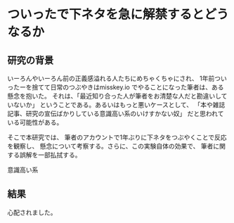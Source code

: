 

# ついったで下ネタを急に解禁するとどうなるか

## 研究の背景

 いーろんやいーろん前の正義感溢れる人たちにめちゃくちゃにされ、
1年前ついったーを捨てて日常のつぶやきはmisskey.io
でやることになった筆者は、ある懸念を抱いた。
それは、「最近知り合った人が筆者をお清楚な人だと勘違いしていないか」
ということである。あるいはもっと悪いケースとして、
「本や雑誌記事、研究の宣伝ばかりしている意識高い系のいけすかない奴」
だと思われている可能性がある。

 そこで本研究では、
筆者のアカウントで1年ぶりに下ネタをつぶやくことで反応を観察し、
懸念について考察する。さらに、この実験自体の効果で、
筆者に関する誤解を一部払拭する。

意識高い系


## 結果

 心配されました。